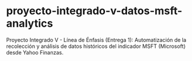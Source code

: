 # proyecto-integrado-v-datos-msft-analytics
Proyecto Integrado V - Línea de Énfasis (Entrega 1): Automatización de la recolección y análisis de datos históricos del indicador MSFT (Microsoft) desde Yahoo Finanzas.
